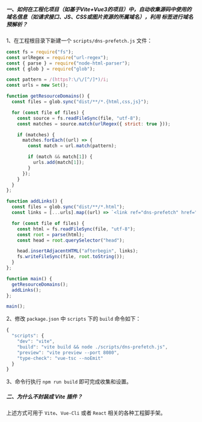 ##### 一、如何在工程化项目（如基于Vite+Vue3的项目）中，自动收集源码中使用的域名信息（如请求接口、JS、CSS或图片资源的所属域名），利用 <link ref="dns-prefetch" /> 标签进行域名预解析？

1、在工程根目录下新建一个 `scripts/dns-prefetch.js` 文件：

```javascript
const fs = require("fs");
const urlRegex = require("url-regex");
const { parse } = require("node-html-parser");
const { glob } = require("glob");

const pattern = /(https?:\/\/[^/]*)/i;
const urls = new Set();

function getResourceDomains() {
  const files = glob.sync("dist/**/*.{html,css,js}");

  for (const file of files) {
    const source = fs.readFileSync(file, "utf-8");
    const matches = source.match(urlRegex({ strict: true }));

    if (matches) {
      matches.forEach((url) => {
        const match = url.match(pattern);

        if (match && match[1]) {
          urls.add(match[1]);
        }
      });
    }
  }
};

function addLinks() {
  const files = glob.sync("dist/**/*.html");
  const links = [...urls].map((url) => `<link ref="dns-prefetch" href="${url}" />`).join("\n");

  for (const file of files) {
    const html = fs.readFileSync(file, "utf-8");
    const root = parse(html);
    const head = root.querySelector("head");

    head.insertAdjacentHTML("afterbegin", links);
    fs.writeFileSync(file, root.toString());
  }
};

function main() {
  getResourceDomains();
  addLinks();
};

main();
```

2、修改 `package.json` 中 `scripts` 下的 `build` 命令如下：

```javascript
{
  "scripts": {
    "dev": "vite",
    "build": "vite build && node ./scripts/dns-prefetch.js",
    "preview": "vite preview --port 8080",
    "type-check": "vue-tsc --noEmit"
  }
}
```

3、命令行执行 `npm run build` 即可完成收集和设置。

##### 二、为什么不封装成 Vite 插件？

上述方式可用于 `Vite`、`Vue-Cli` 或者 `React` 相关的各种工程脚手架。